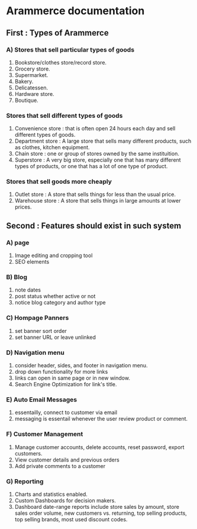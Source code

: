 # Arammerce documentation #

## First : Types of Arammerce ##

### A) Stores that sell particular types of goods ###
1. Bookstore/clothes store/record store.
2. Grocery store.
3. Supermarket.
4. Bakery.
5. Delicatessen.
6. Hardware store.
7. Boutique.
### Stores that sell different types of goods ###
1. Convenience store : that is often open 24 hours each day and sell different types of goods.
2. Department store : A large store that sells many different products, such as clothes, kitchen equipment.
3. Chain store : one or group of stores owned by the same instituition.
4. Superstore : A very big store, especially one that has many different types of products, or one that has a lot of one type of product.
### Stores that sell goods more cheaply ###
1. Outlet store : A store that sells things for less than the usual price.
2. Warehouse store : A store that sells things in large amounts at lower prices.

## Second : Features should exist in such system ##
### A) page ###
1. Image editing and cropping tool
2. SEO elements 
### B) Blog ###
1. note dates
2. post status whether active or not
3. notice blog category and author type
### C) Hompage Panners ###
1. set banner sort order
2. set banner URL or leave unlinked
### D) Navigation menu ###
1. consider header, sides, and footer in navigation menu.
2. drop down functionality for more links
3. links can open in same page or in new window.
4. Search Engine Optimization for link's title.
### E) Auto Email Messages ###
1. essentailly, connect to customer via email
2. messaging is essentail whenever the user review product or comment.
### F) Customer Management ###
1. Manage customer accounts, delete accounts, reset password, export customers.
2. View customer details and previous orders
3. Add private comments to a customer
### G) Reporting ###
1. Charts and statistics enabled.
2. Custom Dashboards for decision makers.
3. Dashboard date-range reports include store sales by amount, store sales order volume, new customers vs. returning, top selling products, top selling brands, most used discount codes.
